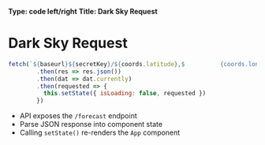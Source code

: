 **Type: code left/right**
**Title: Dark Sky Request**

# Dark Sky Request

```js
fetch(`${baseurl}${secretKey}/${coords.latitude},$          {coords.longitude}`)
        .then(res => res.json())
        .then(dat => dat.currently)
        .then(requested => {
          this.setState({ isLoading: false, requested })
        })
```

* API exposes the `/forecast` endpoint
* Parse JSON response into component state
* Calling `setState()` re-renders the `App` component